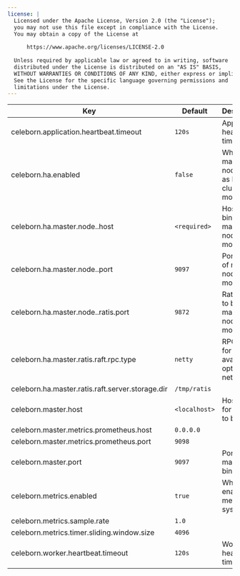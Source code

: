 ```yaml
---
license: |
  Licensed under the Apache License, Version 2.0 (the "License");
  you may not use this file except in compliance with the License.
  You may obtain a copy of the License at
  
      https://www.apache.org/licenses/LICENSE-2.0
  
  Unless required by applicable law or agreed to in writing, software
  distributed under the License is distributed on an "AS IS" BASIS,
  WITHOUT WARRANTIES OR CONDITIONS OF ANY KIND, either express or implied.
  See the License for the specific language governing permissions and
  limitations under the License.
---
```


<!--begin-include-->
| Key | Default | Description | Since |
| --- | ------- | ----------- | ----- |
| celeborn.application.heartbeat.timeout | `120s` | Application heartbeat timeout. |  | 
| celeborn.ha.enabled | `false` | When true, master nodes run as Raft cluster mode. | 0.1.0 | 
| celeborn.ha.master.node.<id>.host | `<required>` | Host to bind of master node <id> in HA mode. | 0.2.0 | 
| celeborn.ha.master.node.<id>.port | `9097` | Port to bind of master node <id> in HA mode. | 0.2.0 | 
| celeborn.ha.master.node.<id>.ratis.port | `9872` | Ratis port to bind of master node <id> in HA mode. | 0.2.0 | 
| celeborn.ha.master.ratis.raft.rpc.type | `netty` | RPC type for Ratis, available options: netty, grpc. | 0.2.0 | 
| celeborn.ha.master.ratis.raft.server.storage.dir | `/tmp/ratis` |  | 0.2.0 | 
| celeborn.master.host | `<localhost>` | Hostname for master to bind. | 0.2.0 | 
| celeborn.master.metrics.prometheus.host | `0.0.0.0` |  |  | 
| celeborn.master.metrics.prometheus.port | `9098` |  |  | 
| celeborn.master.port | `9097` | Port for master to bind. | 0.2.0 | 
| celeborn.metrics.enabled | `true` | When true, enable metrics system. |  | 
| celeborn.metrics.sample.rate | `1.0` |  |  | 
| celeborn.metrics.timer.sliding.window.size | `4096` |  |  | 
| celeborn.worker.heartbeat.timeout | `120s` | Worker heartbeat timeout. |  | 
<!--end-include-->
